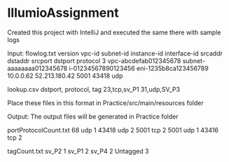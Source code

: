 # IllumioAssignment
Created this project with IntelliJ and executed the same there with sample logs

Input: 
flowlog.txt
version vpc-id subnet-id instance-id interface-id srcaddr dstaddr srcport dstport protocol
3 vpc-abcdefab012345678 subnet-aaaaaaaa012345678 i-01234567890123456 eni-1235b8ca123456789 10.0.0.62 52.213.180.42 5001 43418 udp

lookup.csv
dstport, protocol, tag
23,tcp,sv_P1
31,udp,SV_P3

Place these files in this format in Practice/src/main/resources folder

Output:
The output files will be generated in Practice folder

portProtocolCount.txt
68 udp 1
43418 udp 2
5001 tcp 2
5001 udp 1
43416 tcp 2


tagCount.txt
sv_P2 1
sv_P1 2
sv_P4 2
Untagged 3
